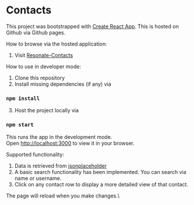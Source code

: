 # Contacts
This project was bootstrapped with [Create React App](https://github.com/facebook/create-react-app).
This is hosted on Github via Github pages. 

How to browse via the hosted application:
1. Visit [Resonate-Contacts](https://fayponjp.github.io/resonate-contacts/)

How to use in developer mode:

1. Clone this repository
2. Install missing dependencies (if any) via
### `npm install`

3. Host the project locally via
### `npm start`

This runs the app in the development mode.\
Open [http://localhost:3000](http://localhost:3000) to view it in your browser.

Supported functionality:
1. Data is retrieved from [jsonplaceholder](https://jsonplaceholder.typicode.com/users)
2. A basic search functionality has been implemented. You can search via name or username.
3. Click on any contact row to display a more detailed view of that contact.

The page will reload when you make changes.\
